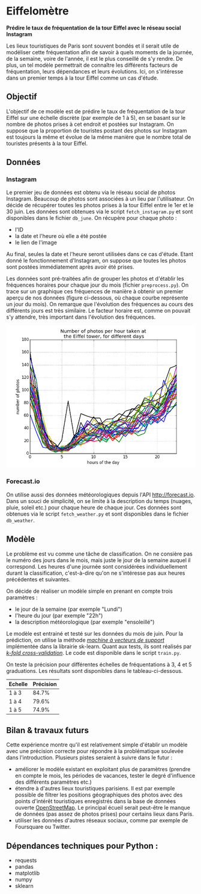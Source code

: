 # Eiffelomètre
**Prédire le taux de fréquentation de la tour Eiffel avec le réseau social Instagram**

Les lieux touristiques de Paris sont souvent bondés et il serait utile de modéliser cette fréquentation afin de savoir à quels moments de la journée, de la semaine, voire de l'année, il est le plus conseillé de s'y rendre. De plus, un tel modèle permettrait de connaître les différents facteurs de fréquentation, leurs dépendances et leurs évolutions.
Ici, on s'intéresse dans un premier temps à la tour Eiffel comme un cas d'étude.

## Objectif
L'objectif de ce modèle est de prédire le taux de fréquentation de la tour Eiffel sur une échelle discrète (par exemple de 1 à 5), en se basant sur le nombre de photos prises à cet endroit et postées sur Instagram. On suppose que la proportion de touristes postant des photos sur Instagram est toujours la même et évolue de la même manière que le nombre total de touristes présents à la tour Eiffel.

## Données
### Instagram
Le premier jeu de données est obtenu via le réseau social de photos Instagram. Beaucoup de photos sont associées à un lieu par l'utilisateur. On décide de récupérer toutes les photos prises à la tour Eiffel entre le 1er et le 30 juin. Les données sont obtenues via le script `fetch_instagram.py` et sont disponibles dans le fichier `db_june`.
On récupère pour chaque photo :
* l'ID
* la date et l'heure où elle a été postée
* le lien de l'image

Au final, seules la date et l'heure seront utilisées dans ce cas d'étude. Etant donné le fonctionnement d'Instagram, on suppose que toutes les photos sont postées immédiatement après avoir été prises.

Les données sont pré-traitées afin de grouper les photos et d'établir les fréquences horaires pour chaque jour du mois (fichier `preprocess.py`). On trace sur un graphique ces fréquences de manière à obtenir un premier aperçu de nos données (figure ci-dessous, où chaque courbe représente un jour du mois). On remarque que l'évolution des fréquences au cours des différents jours est très similaire. Le facteur horaire est, comme on pouvait s'y attendre, très important dans l'évolution des fréquences.

![Fréquences](https://raw.githubusercontent.com/jwheatp/eiffelometre/master/images/plot.png)

### Forecast.io
On utilise aussi des données météorologiques depuis l'API http://forecast.io. Dans un souci de simplicité, on se limite à la description du temps (nuages, pluie, soleil etc.) pour chaque heure de chaque jour. Ces données sont obtenues via le script `fetch_weather.py` et sont disponibles dans le fichier `db_weather`.

## Modèle
Le problème est vu comme une tâche de classification. On ne consière pas le numéro des jours dans le mois, mais juste le jour de la semaine auquel il correspond. Les heures d'une journée sont considérées individuellement durant la classification, c'est-à-dire qu'on ne s'intéresse pas aux heures précédentes et suivantes.

On décide de réaliser un modèle simple en prenant en compte trois paramètres :
* le jour de la semaine (par exemple "Lundi")
* l'heure du jour (par exemple "22h")
* la description météorologique (par exemple "ensoleillé")

Le modèle est entrainé et testé sur les données du mois de juin. Pour la prédiction, on utilise la méthode [*machine à vecteurs de support*](http://scikit-learn.org/stable/modules/generated/sklearn.svm.SVC.html#sklearn.svm.SVC) implémentée dans la librairie sk-learn. Quant aux tests, ils sont réalisés par [*k-fold cross-validation*](https://en.wikipedia.org/wiki/Cross-validation_(statistics)). Le code est disponible dans le script `train.py`.

On teste la précision pour différentes échelles de fréquentations à 3, 4 et 5 graduations. Les résultats sont disponibles dans le tableau-ci-dessous.

| Echelle | Précision |
| ------------- | ------------- |
| 1 à 3  | 84.7%  |
| 1 à 4  | 79.6%  |
| 1 à 5  | 74.9%  |

## Bilan & travaux futurs
Cette expérience montre qu'il est relativement simple d'établir un modèle avec une précision correcte pour répondre à la problématique soulevée dans l'introduction. Plusieurs pistes seraient à suivre dans le futur : 
* améliorer le modèle existant en exploitant plus de paramètres (prendre en compte le mois, les périodes de vacances, tester le degré d'influence des différents paramètres etc.)
* étendre à d'autres lieux touristiques parisiens. Il est par exemple possible de filtrer les positions géographiques des photos avec des points d'intérêt touristiques enregistrés dans la base de données ouverte [OpenStreetMap](http://wiki.openstreetmap.org/wiki/Points_of_interest). Le principal écueil serait peut-être le manque de données (pas assez de photos prises) pour certains lieux dans Paris.
* utiliser les données d'autres réseaux sociaux, comme par exemple de Foursquare ou Twitter.

## Dépendances techniques pour Python : 
* requests
* pandas
* matplotlib
* numpy
* sklearn
